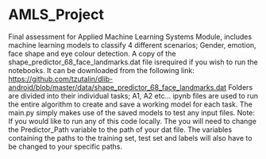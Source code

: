 # AMLS_Project
Final assessment for Applied Machine Learning Systems Module, includes machine learning models to classify 4 different scenarios; Gender, emotion, face shape and eye colour detection.
A copy of the shape_predictor_68_face_landmarks.dat file isrequired if you wish to run the notebooks. It can be downloaded from the following link: https://github.com/tzutalin/dlib-android/blob/master/data/shape_predictor_68_face_landmarks.dat
Folders are divided into their individual tasks; A1, A2 etc...
ipynb files are used to run the entire algorithm to create and save a working model for each task.
The main.py simply makes use of the saved models to test any input files.
Note: If you would like to run any of this code locally. The you will need to change the Predictor_Path variable to the path of your dat file. The variables containing the paths to the training set, test set and labels will also have to be changed to your specific paths.
